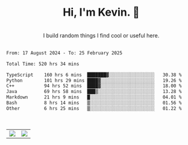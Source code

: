<!--
**kevin-pek/kevin-pek** is a ✨ _special_ ✨ repository because its `README.md` (this file) appears on your GitHub profile.

Here are some ideas to get you started:

- 🔭 I’m currently working on ...
- 🌱 I’m currently learning ...
- 👯 I’m looking to collaborate on ...
- 🤔 I’m looking for help with ...
- 💬 Ask me about ...
- 📫 How to reach me: ...
- 😄 Pronouns: ...
- ⚡ Fun fact: ...
-->
<div align="center">
  <h1>Hi, I'm Kevin. 👋</h1>
  <br />
  I build random things I find cool or useful here.
</div>
<br />
<!--START_SECTION:waka-->

```txt
From: 17 August 2024 - To: 25 February 2025

Total Time: 520 hrs 34 mins

TypeScript    160 hrs 6 mins  ███████▓░░░░░░░░░░░░░░░░░   30.38 %
Python        101 hrs 29 mins ████▓░░░░░░░░░░░░░░░░░░░░   19.26 %
C++           94 hrs 52 mins  ████▓░░░░░░░░░░░░░░░░░░░░   18.00 %
Java          69 hrs 58 mins  ███▒░░░░░░░░░░░░░░░░░░░░░   13.28 %
Markdown      21 hrs 9 mins   █░░░░░░░░░░░░░░░░░░░░░░░░   04.01 %
Bash          8 hrs 14 mins   ▒░░░░░░░░░░░░░░░░░░░░░░░░   01.56 %
Other         6 hrs 25 mins   ▒░░░░░░░░░░░░░░░░░░░░░░░░   01.22 %
```

<!--END_SECTION:waka-->
<br />
<table width="100%">
  <tr>
    <td align="left" width="50%">
      <img src="https://github-readme-stats-kevin-pek.vercel.app/api?username=kevin-pek&include_all_commits=true&count_private=true&theme=rose_pine" />
    </td>
    <td align="right" width="50%">
      <img src="https://github-readme-stats-kevin-pek.vercel.app/api/top-langs?username=kevin-pek&langs_count=10&hide_progress=true&theme=rose_pine" />
    </td>
  </tr>
</table>
